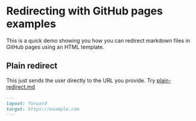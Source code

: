 # Redirecting with GitHub pages examples

This is a quick demo showing you how you can redirect markdown files in GitHub pages using an HTML template.

## Plain redirect

This just sends the user directly to the URL you provide. Try [plain-redirect.md](plain-redirect)

```markdown
---
layout: forward
target: https://example.com
---
```
